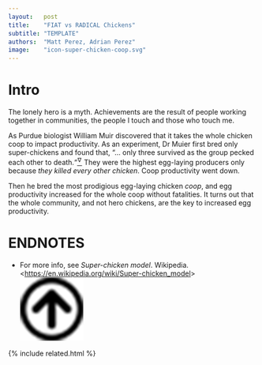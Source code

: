 ```yaml
---
layout:   post
title:    "FIAT vs RADICAL Chickens"
subtitle: "TEMPLATE"
authors:  "Matt Perez, Adrian Perez"
image:    "icon-super-chicken-coop.svg"
---
```


<div style="display:none;">
 <p>The lonely hero is a myth. Achievements are the result of people working together in communities, the people I touch and those who touch me.</p>
</div>

<h1>Intro</h1>
 <p>The lonely hero is a myth. Achievements are the result of people working together in communities, the people I touch and those who touch me.</p>
 <p>As Purdue biologist William Muir discovered that it takes the whole chicken coop to impact productivity. As an experiment, Dr Muier first bred only super-chickens and found that, &ldquo;&hellip; only three survived as the group pecked each other to death.&ldquo;<a href="#en01"><sup id="bm01">&hairsp;&nabla;&hairsp;</sup></a> They were the highest egg-laying producers only because <em>they killed every other chicken</em>. Coop productivity went down.</p>
 <p>Then he bred the most prodigious egg-laying chicken <em>coop</em>, and egg productivity increased for the whole coop without fatalities. It turns out that the whole community, and not hero chickens, are the key to increased egg productivity.</p>

<h1 class="_section">ENDNOTES</h1>
 <ul>
  <li id="en01">
   <p class="_list-item">
    For more info, see <em>Super-chicken model</em>. Wikipedia.
    <<a href="https://en.wikipedia.org/wiki/Super-chicken_model" target="_blank">https://en.wikipedia.org/wiki/Super-chicken_model</a>>
    <a class="_uparrow" href="#bm01"><img src="/assets/img/arrow-up-icon.png"></a>
   </p>
  </li>
 </ul>

{% include related.html %}
